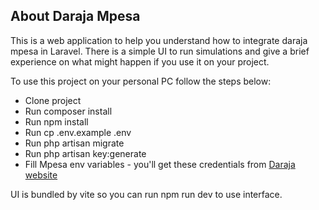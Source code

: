 
## About Daraja Mpesa

This is a web application to help you understand how to integrate daraja mpesa
in Laravel. There is a simple UI to run simulations and give a brief experience
on what might happen if you use it on your project.

To use this project on your personal PC follow the steps below:

- Clone project
- Run composer install
- Run npm install
- Run cp .env.example .env
- Run php artisan migrate
- Run php artisan key:generate
- Fill Mpesa env variables - you'll get these credentials from [Daraja website](https://developer.safaricom.co.ke/)

UI is bundled by vite so you can run npm run dev to use interface.

